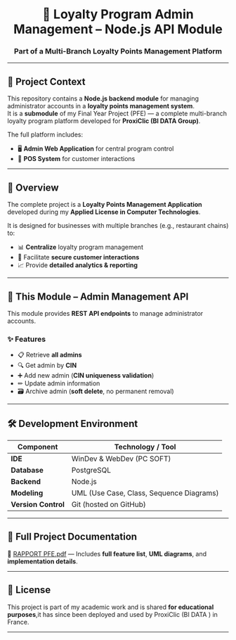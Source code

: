 <h1 align="center">📌 Loyalty Program Admin Management – Node.js API Module</h1>
<h3 align="center">Part of a Multi-Branch Loyalty Points Management Platform</h3>

---

## 📖 Project Context

This repository contains a **Node.js backend module** for managing administrator accounts in a **loyalty points management system**.  
It is a **submodule** of my Final Year Project (PFE) — a complete multi-branch loyalty program platform developed for **ProxiClic (BI DATA Group)**.

The full platform includes:
- 🖥 **Admin Web Application** for central program control  
- 🏪 **POS System** for customer interactions  

---

## 📝 Overview

The complete project is a **Loyalty Points Management Application** developed during my **Applied License in Computer Technologies**.  

It is designed for businesses with multiple branches (e.g., restaurant chains) to:
- 📊 **Centralize** loyalty program management  
- 🔐 Facilitate **secure customer interactions**  
- 📈 Provide **detailed analytics & reporting**

---

## 📂 This Module – Admin Management API

This module provides **REST API endpoints** to manage administrator accounts.

### ✨ Features
- 📋 Retrieve **all admins**
- 🔍 Get admin by **CIN**
- ➕ Add new admin (**CIN uniqueness validation**)
- ✏ Update admin information
- 🗃 Archive admin (**soft delete**, no permanent removal)

---

## 🛠 Development Environment

| Component     | Technology / Tool |
|---------------|-------------------|
| **IDE**       | WinDev & WebDev (PC SOFT) |
| **Database**  | PostgreSQL |
| **Backend**   | Node.js |
| **Modeling**  | UML (Use Case, Class, Sequence Diagrams) |
| **Version Control** | Git (hosted on GitHub) |

---

## 📘 Full Project Documentation
📄 [RAPPORT PFE.pdf](./RAPPORT%20PFE.pdf) — Includes **full feature list**, **UML diagrams**, and **implementation details**.


---

## 📜 License
This project is part of my academic work and is shared **for educational purposes**,it has since been deployed and used  by ProxiClic (BI DATA ) in France.

---
